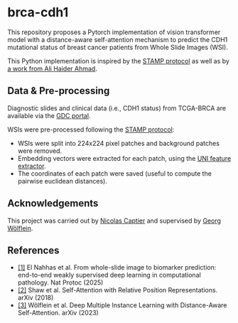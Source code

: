 # brca-cdh1

This repository proposes a Pytorch implementation of vision transformer model with a distance-aware self-attention mechanism to predict the CDH1 mutational status of breast cancer patients from Whole Slide Images (WSI).

This Python implementation is inspired by the [STAMP protocol](https://github.com/KatherLab/STAMP) as well as by [a work from Ali Haider Ahmad](https://github.com/AliHaiderAhmad001/Self-Attention-with-Relative-Position-Representations).

## Data & Pre-processing
Diagnostic slides and clinical data (i.e., CDH1 status) from TCGA-BRCA are available via the [GDC portal](https://portal.gdc.cancer.gov/projects/TCGA-BRCA).

WSIs were pre-processed following the [STAMP protocol](https://github.com/KatherLab/STAMP):

* WSIs were split into 224x224 pixel patches and background patches were removed.
* Embedding vectors were extracted for each patch, using the [UNI feature extractor](https://huggingface.co/MahmoodLab/UNI).
* The coordinates of each patch were saved (useful to compute the pairwise euclidean distances).

## Acknowledgements

This project was carried out by [Nicolas Captier](https://ncaptier.github.io/) and supervised by [Georg Wölflein](https://georg.woelflein.eu/).

## References

* [[1]](https://doi.org/10.1038/s41596-024-01047-2) El Nahhas et al. From whole-slide image to biomarker prediction: end-to-end weakly supervised deep learning in computational pathology. Nat Protoc (2025)
* [[2]](https://arxiv.org/abs/1803.02155) Shaw et al. Self-Attention with Relative Position Representations. arXiv (2018)
* [[3]](https://arxiv.org/abs/2305.10552) Wölflein et al. Deep Multiple Instance Learning with Distance-Aware Self-Attention. arXiv (2023)